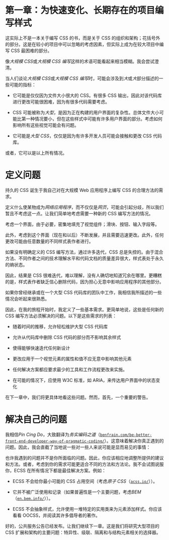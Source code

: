 # 第一章：为快速变化、长期存在的项目编写样式

这实际上不是一本关于编写 CSS 的书，而是关于 CSS 的组织和架构；花括号外的部分。这是在较小的项目中可以忽略的考虑因素，但实际上成为在较大项目中编写 CSS 最困难的部分。

像*大规模 CSS*或*大规模 CSS 编写*这样的术语可能看起来相当模糊。我会尝试澄清。

当人们谈论*大规模 CSS*或*大规模 CSS 编写*时，可能会涉及到*大*或*大*部分描述的一些可能的指标：

+   它可能是仅仅因为文件大小很大的 CSS。有很多 CSS 输出，因此对该代码库进行更改可能很困难，因为有很多代码需要考虑。

+   CSS 可能被称为*大型*，是因为正在构建的用户界面的复杂性。总体文件大小可能比第一种情况要小，但在这些样式中可能有许多用户界面的部分。考虑如何影响所有这些视觉可能会有问题。

+   它可能是*大型 CSS*，仅仅是因为有许多开发人员可能会接触和更改 CSS 代码库。

或者，它可以是以上所有情况。

# 定义问题

持久的 CSS 诞生于我自己对在大规模 Web 应用程序上编写 CSS 的合理方法的需求。

定义什么使某物成为*网络应用程序*，而不仅仅是*网页*，可能会引起分歧，所以我们暂且不考虑这一点。让我们简单地考虑需要一种新的 CSS 编写方法的情况。

考虑一个界面，由于必要，密集地填充了视觉组件；滑块、按钮、输入字段等。

此外，考虑到这个界面（现在和以后）不断发展，并且需要迅速更改。此外，任何更改可能由任意数量的不同样式表作者进行。

如果没有明确定义的 CSS 编写方法，通过许多迭代，CSS 总是失控的。由于混合方法、不同作者之间的技术理解水平和代码文档的质量差异很大，样式表处于永久的熵状态。

因此，结果是 CSS 很难迭代，难以理解，没有人确切地知道冗余在哪里。更糟糕的是，样式表作者缺乏信心删除代码，因为担心无意中影响应用程序的其他部分。

如果你曾经继承或在一个大型 CSS 代码库的团队中工作，我相信我所描述的一些情况会听起来很熟悉。

因此，在我的旅程开始时，我定义了一些基本需求。更简单地说，这些是任何新的 CSS 编写方法必须解决的问题。以下是这些需求的列表：

+   随着时间的推移，允许轻松维护大型 CSS 代码库

+   允许从代码库中删除 CSS 代码的部分而不影响其余样式

+   使得能够快速迭代任何新设计

+   更改应用于一个视觉元素的属性和值不应无意中影响其他元素

+   任何解决方案都应要求最少的工具和工作流程更改来实施。

+   在可能的情况下，应使用 W3C 标准，如 ARIA，来传达用户界面中的状态变化

在下一章中，我们将更具体地看这些问题。然而，首先，一个重要的警告。

# 解决自己的问题

我相信*Pin Cing Do*，大致翻译为*务实编码之道*（[`benfrain.com/be-better-front-end-developer-way-of-pragmatic-coding/`](https://benfrain.com/be-better-front-end-developer-way-of-pragmatic-coding/)）。这意味着解决你真正遇到的问题。因此，我会直截了当地说一些对一些人来说可能是显而易见的事情：

也许我遇到的问题并不是你所面临的问题。因此，你应该相应地调整所提供的建议和方法。或者，考虑到你的需求可能更适合不同的方法和方法论。我不会试图说服你，ECSS 在所有情况下都是最佳解决方案。例如：

+   ECSS 不会给你最小可能的 CSS 占用空间（考虑*原子 CSS*（[`acss.io/`](http://acss.io/)））。

+   它并不被广泛使用和记录（如果普遍性是一个主要问题，考虑*BEM*（[`en.bem.info/`](https://en.bem.info/)））。

+   ECSS 不会抽象样式，允许使用一堆特定的实用类来为元素添加样式。你应该看看 OOCSS，并阅读其许多倡导者的著作。

好的，公共服务公告已经发布。让我们继续下一章。这是我们将研究大型项目的 CSS 扩展和架构的主要问题：特异性、级联、隔离和与结构元素相关的选择器。
